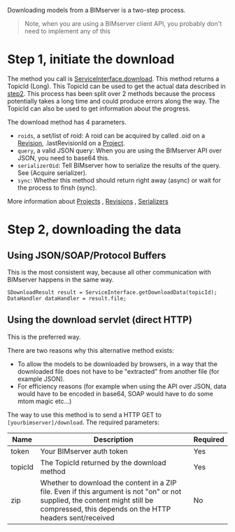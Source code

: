 Downloading models from a BIMserver is a two-step process.

> Note, when you are using a BIMserver client API, you probably don't need to implement any of this

# Step 1, initiate the download

The method you call is [ServiceInterface.download](https://github.com/opensourceBIM/BIMserver/blob/0c7e37092045d08a4ae8ca836026823f02a977b2/PluginBase/src/org/bimserver/shared/interfaces/ServiceInterface.java#L102-L116). This method returns a TopicId (Long). This TopicId can be used to get the actual data described in [step2](#step-2-downloading-the-data). This process has been split over 2 methods because the process potentially takes a long time and could produce errors along the way. The TopicId can also be used to get information about the progress.

The download method has 4 parameters.

- ``roids``, a set/list of roid: A roid can be acquired by called .oid on a [Revision](https://github.com/opensourceBIM/BIMserver/wiki/SRevision), .lastRevisionId on a [Project](https://github.com/opensourceBIM/BIMserver/wiki/SProject).
- ``query``, a valid JSON query: When you are using the BIMserver API over JSON, you need to base64 this.
- ``serializerOid``: Tell BIMserver how to serialize the results of the query. See (Acquire serializer).
- ``sync``: Whether this method should return right away (async) or wait for the process to finsh (sync).

More information about [Projects](https://github.com/opensourceBIM/BIMserver/wiki/SProject) , [Revisions](https://github.com/opensourceBIM/BIMserver/wiki/SRevision) , [Serializers](https://github.com/opensourceBIM/BIMserver/wiki/SSerializerPluginConfiguration)

# Step 2, downloading the data

## Using JSON/SOAP/Protocol Buffers

This is the most consistent way, because all other communication with BIMserver happens in the same way.

```
SDownloadResult result = ServiceInterface.getDownloadData(topicId);
DataHandler dataHandler = result.file;
```

## Using the download servlet (direct HTTP)

This is the preferred way.

There are two reasons why this alternative method exists:
- To allow the models to be downloaded by browsers, in a way that the downloaded file does not have to be "extracted" from another file (for example JSON).
- For efficiency reasons (for example when using the API over JSON, data would have to be encoded in base64, SOAP would have to do some mtom magic etc...)

The way to use this method is to send a HTTP GET to ```[yourbimserver]/download```. The required parameters:

| Name | Description | Required |
|---|---|---|
| token | Your BIMserver auth token | Yes |
| topicId | The TopicId returned by the download method | Yes |
| zip | Whether to download the content in a ZIP file. Even if this argument is not "on" or not supplied, the content might still be compressed, this depends on the HTTP headers sent/received | No |
